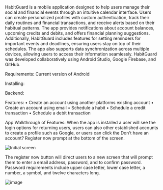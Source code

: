 HabitGuard is a mobile application designed to help users manage their social and financial events through an intuitive calendar interface. Users can create personalized profiles with custom authentication, track their daily routines and financial transactions, and receive alerts based on their habitual patterns. The app provides notifications about account balances, upcoming credits and debits, and offers financial planning suggestions. Additionally, HabitGuard includes features for setting reminders for important events and deadlines, ensuring users stay on top of their schedules. The app also supports data synchronization across multiple devices, allowing users to access their information seamlessly. HabitGuard was developed collaboratively using Android Studio, Google Firebase, and GitHub.

Requirements:
Current version of Android

Installing:


Backend:


Features:
•	Create an account using another platforms existing account
•	Create an account using email
•	Schedule a habit
•	Schedule a credit transaction
•	Schedule a debit transaction





App Walkthrough of Features:
When the app is installed a user will see the login options for returning users, users can also other established accounts to create a profile such as Google, or users can click the Don't have an account? Register now prompt at the bottom of the screen. 

![Initial screen](https://github.com/user-attachments/assets/e48adb71-5a6c-40e5-a82e-9b0ffb0dc40f)


The register now button will direct users to a new screen that will prompt them to enter a email address, password, and to confirm password. Password requirements include upper case letter, lower case letter, a number, a symbol, and twelve characters long.

![image](https://github.com/user-attachments/assets/f977c045-00bc-4d9f-8952-7a94248e501f)







